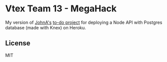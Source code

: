 # Vtex Team 13 - MegaHack

My version of [JohnA's](https://github.com/johnazre)
[to-do project](https://github.com/johnazre/deploy-to-heroku-express-knex)
for deploying a Node API with Postgres database (made with Knex) on Heroku.

## License

MIT
